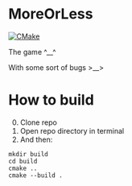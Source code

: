 # MoreOrLess
[![CMake](https://github.com/zankokun/MoreOrLess/actions/workflows/cmake.yml/badge.svg?branch=main)](https://github.com/zankokun/MoreOrLess/actions/workflows/cmake.yml)

The game ^__^

With some sort of bugs >__>


# How to build

0. Clone repo
1. Open repo directory in terminal
2. And then:
```
mkdir build
cd build
cmake ..
cmake --build .
```

